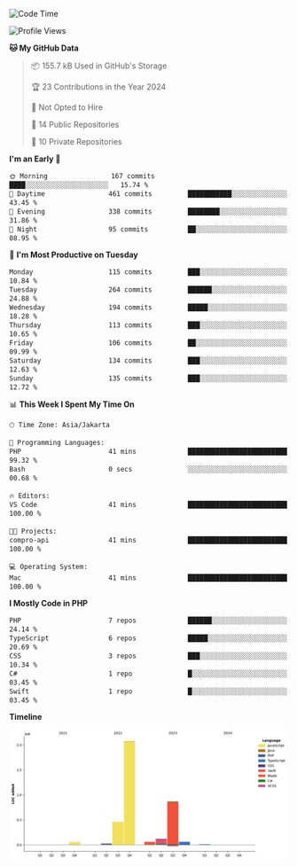 <!--START_SECTION:waka-->
![Code Time](http://img.shields.io/badge/Code%20Time-433%20hrs%2056%20mins-blue)

![Profile Views](http://img.shields.io/badge/Profile%20Views-0-blue)

**🐱 My GitHub Data** 

> 📦 155.7 kB Used in GitHub's Storage 
 > 
> 🏆 23 Contributions in the Year 2024
 > 
> 🚫 Not Opted to Hire
 > 
> 📜 14 Public Repositories 
 > 
> 🔑 10 Private Repositories 
 > 
**I'm an Early 🐤** 

```text
🌞 Morning                167 commits         ████░░░░░░░░░░░░░░░░░░░░░   15.74 % 
🌆 Daytime                461 commits         ███████████░░░░░░░░░░░░░░   43.45 % 
🌃 Evening                338 commits         ████████░░░░░░░░░░░░░░░░░   31.86 % 
🌙 Night                  95 commits          ██░░░░░░░░░░░░░░░░░░░░░░░   08.95 % 
```
📅 **I'm Most Productive on Tuesday** 

```text
Monday                   115 commits         ███░░░░░░░░░░░░░░░░░░░░░░   10.84 % 
Tuesday                  264 commits         ██████░░░░░░░░░░░░░░░░░░░   24.88 % 
Wednesday                194 commits         █████░░░░░░░░░░░░░░░░░░░░   18.28 % 
Thursday                 113 commits         ███░░░░░░░░░░░░░░░░░░░░░░   10.65 % 
Friday                   106 commits         ██░░░░░░░░░░░░░░░░░░░░░░░   09.99 % 
Saturday                 134 commits         ███░░░░░░░░░░░░░░░░░░░░░░   12.63 % 
Sunday                   135 commits         ███░░░░░░░░░░░░░░░░░░░░░░   12.72 % 
```


📊 **This Week I Spent My Time On** 

```text
🕑︎ Time Zone: Asia/Jakarta

💬 Programming Languages: 
PHP                      41 mins             █████████████████████████   99.32 % 
Bash                     0 secs              ░░░░░░░░░░░░░░░░░░░░░░░░░   00.68 % 

🔥 Editors: 
VS Code                  41 mins             █████████████████████████   100.00 % 

🐱‍💻 Projects: 
compro-api               41 mins             █████████████████████████   100.00 % 

💻 Operating System: 
Mac                      41 mins             █████████████████████████   100.00 % 
```

**I Mostly Code in PHP** 

```text
PHP                      7 repos             ██████░░░░░░░░░░░░░░░░░░░   24.14 % 
TypeScript               6 repos             █████░░░░░░░░░░░░░░░░░░░░   20.69 % 
CSS                      3 repos             ███░░░░░░░░░░░░░░░░░░░░░░   10.34 % 
C#                       1 repo              █░░░░░░░░░░░░░░░░░░░░░░░░   03.45 % 
Swift                    1 repo              █░░░░░░░░░░░░░░░░░░░░░░░░   03.45 % 
```



**Timeline**

![Lines of Code chart](https://raw.githubusercontent.com/brstreet2/brstreet2/main/assets/bar_graph.png)


<!--END_SECTION:waka-->
